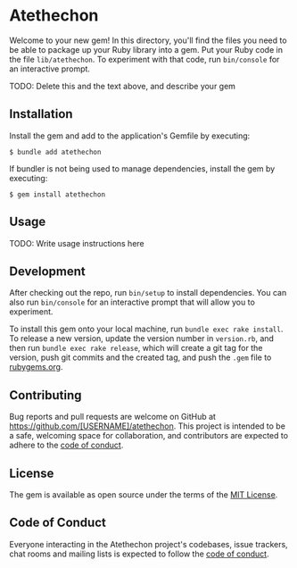 # Atethechon

Welcome to your new gem! In this directory, you'll find the files you need to be able to package up your Ruby library into a gem. Put your Ruby code in the file `lib/atethechon`. To experiment with that code, run `bin/console` for an interactive prompt.

TODO: Delete this and the text above, and describe your gem

## Installation

Install the gem and add to the application's Gemfile by executing:

    $ bundle add atethechon

If bundler is not being used to manage dependencies, install the gem by executing:

    $ gem install atethechon

## Usage

TODO: Write usage instructions here

## Development

After checking out the repo, run `bin/setup` to install dependencies. You can also run `bin/console` for an interactive prompt that will allow you to experiment.

To install this gem onto your local machine, run `bundle exec rake install`. To release a new version, update the version number in `version.rb`, and then run `bundle exec rake release`, which will create a git tag for the version, push git commits and the created tag, and push the `.gem` file to [rubygems.org](https://rubygems.org).

## Contributing

Bug reports and pull requests are welcome on GitHub at https://github.com/[USERNAME]/atethechon. This project is intended to be a safe, welcoming space for collaboration, and contributors are expected to adhere to the [code of conduct](https://github.com/[USERNAME]/atethechon/blob/master/CODE_OF_CONDUCT.md).

## License

The gem is available as open source under the terms of the [MIT License](https://opensource.org/licenses/MIT).

## Code of Conduct

Everyone interacting in the Atethechon project's codebases, issue trackers, chat rooms and mailing lists is expected to follow the [code of conduct](https://github.com/[USERNAME]/atethechon/blob/master/CODE_OF_CONDUCT.md).
